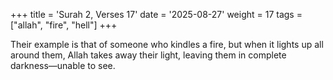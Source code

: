 +++
title = 'Surah 2, Verses 17'
date = '2025-08-27'
weight = 17
tags = ["allah", "fire", "hell"]
+++

Their example is that of someone who kindles a fire, but when it lights up all around them, Allah takes away their light, leaving them in complete darkness—unable to see.